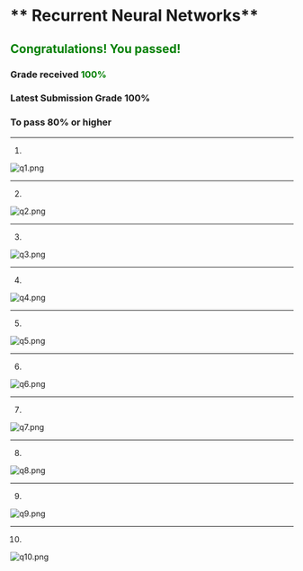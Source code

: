 # ** Recurrent Neural Networks**

## <span style="color: green;">**Congratulations! You passed!**</span>

### **Grade received** <span style="color: green;">100%</span>

### **Latest Submission Grade** 100%

### **To pass** 80% or higher

---

1. 
![q1.png](img/q1.png)

---

2. 
![q2.png](img/q2.png)


---

3. 
![q3.png](img/q3.png)


---

4. 
![q4.png](img/q4.png)


---

5. 
![q5.png](img/q5.png)


---

6. 
![q6.png](img/q6.png)


---

7. 
![q7.png](img/q7.png)


---

8. 
![q8.png](img/q8.png)


---

9. 
![q9.png](img/q9.png)


---

10. 
![q10.png](img/q10.png)
